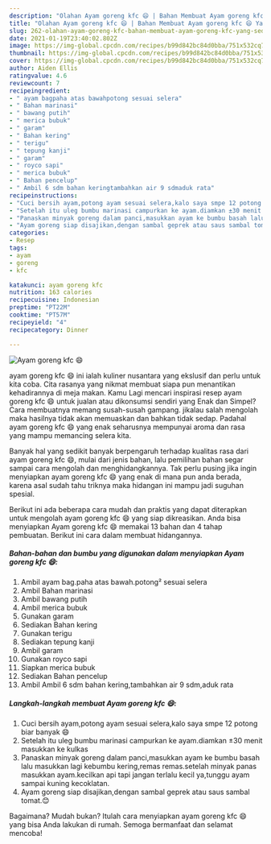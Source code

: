 ```yaml
---
description: "Olahan Ayam goreng kfc 😄 | Bahan Membuat Ayam goreng kfc 😄 Yang Sedap"
title: "Olahan Ayam goreng kfc 😄 | Bahan Membuat Ayam goreng kfc 😄 Yang Sedap"
slug: 262-olahan-ayam-goreng-kfc-bahan-membuat-ayam-goreng-kfc-yang-sedap
date: 2021-01-19T23:40:02.802Z
image: https://img-global.cpcdn.com/recipes/b99d842bc84d0bba/751x532cq70/ayam-goreng-kfc-😄-foto-resep-utama.jpg
thumbnail: https://img-global.cpcdn.com/recipes/b99d842bc84d0bba/751x532cq70/ayam-goreng-kfc-😄-foto-resep-utama.jpg
cover: https://img-global.cpcdn.com/recipes/b99d842bc84d0bba/751x532cq70/ayam-goreng-kfc-😄-foto-resep-utama.jpg
author: Aiden Ellis
ratingvalue: 4.6
reviewcount: 7
recipeingredient:
- " ayam bagpaha atas bawahpotong sesuai selera"
- " Bahan marinasi"
- " bawang putih"
- " merica bubuk"
- " garam"
- " Bahan kering"
- " terigu"
- " tepung kanji"
- " garam"
- " royco sapi"
- " merica bubuk"
- " Bahan pencelup"
- " Ambil 6 sdm bahan keringtambahkan air 9 sdmaduk rata"
recipeinstructions:
- "Cuci bersih ayam,potong ayam sesuai selera,kalo saya smpe 12 potong biar banyak 😄"
- "Setelah itu uleg bumbu marinasi campurkan ke ayam.diamkan ±30 menit masukkan ke kulkas"
- "Panaskan minyak goreng dalam panci,masukkan ayam ke bumbu basah lalu masukkan lagi kebumbu kering,remas remas.setelah minyak panas masukkan ayam.kecilkan api tapi jangan terlalu kecil ya,tunggu ayam sampai kuning kecoklatan."
- "Ayam goreng siap disajikan,dengan sambal geprek atau saus sambal tomat.😊"
categories:
- Resep
tags:
- ayam
- goreng
- kfc

katakunci: ayam goreng kfc 
nutrition: 163 calories
recipecuisine: Indonesian
preptime: "PT22M"
cooktime: "PT57M"
recipeyield: "4"
recipecategory: Dinner

---
```



![Ayam goreng kfc 😄](https://img-global.cpcdn.com/recipes/b99d842bc84d0bba/751x532cq70/ayam-goreng-kfc-😄-foto-resep-utama.jpg)


ayam goreng kfc 😄 ini ialah kuliner nusantara yang ekslusif dan perlu untuk kita coba. Cita rasanya yang nikmat membuat siapa pun menantikan kehadirannya di meja makan.
Kamu Lagi mencari inspirasi resep ayam goreng kfc 😄 untuk jualan atau dikonsumsi sendiri yang Enak dan Simpel? Cara membuatnya memang susah-susah gampang. jikalau salah mengolah maka hasilnya tidak akan memuaskan dan bahkan tidak sedap. Padahal ayam goreng kfc 😄 yang enak seharusnya mempunyai aroma dan rasa yang mampu memancing selera kita.



Banyak hal yang sedikit banyak berpengaruh terhadap kualitas rasa dari ayam goreng kfc 😄, mulai dari jenis bahan, lalu pemilihan bahan segar sampai cara mengolah dan menghidangkannya. Tak perlu pusing jika ingin menyiapkan ayam goreng kfc 😄 yang enak di mana pun anda berada, karena asal sudah tahu triknya maka hidangan ini mampu jadi suguhan spesial.


Berikut ini ada beberapa cara mudah dan praktis yang dapat diterapkan untuk mengolah ayam goreng kfc 😄 yang siap dikreasikan. Anda bisa menyiapkan Ayam goreng kfc 😄 memakai 13 bahan dan 4 tahap pembuatan. Berikut ini cara dalam membuat hidangannya.

<!--inarticleads1-->

##### Bahan-bahan dan bumbu yang digunakan dalam menyiapkan Ayam goreng kfc 😄:

1. Ambil  ayam bag.paha atas bawah.potong² sesuai selera
1. Ambil  Bahan marinasi
1. Ambil  bawang putih
1. Ambil  merica bubuk
1. Gunakan  garam
1. Sediakan  Bahan kering
1. Gunakan  terigu
1. Sediakan  tepung kanji
1. Ambil  garam
1. Gunakan  royco sapi
1. Siapkan  merica bubuk
1. Sediakan  Bahan pencelup
1. Ambil  Ambil 6 sdm bahan kering,tambahkan air 9 sdm,aduk rata




<!--inarticleads2-->

##### Langkah-langkah membuat Ayam goreng kfc 😄:

1. Cuci bersih ayam,potong ayam sesuai selera,kalo saya smpe 12 potong biar banyak 😄
1. Setelah itu uleg bumbu marinasi campurkan ke ayam.diamkan ±30 menit masukkan ke kulkas
1. Panaskan minyak goreng dalam panci,masukkan ayam ke bumbu basah lalu masukkan lagi kebumbu kering,remas remas.setelah minyak panas masukkan ayam.kecilkan api tapi jangan terlalu kecil ya,tunggu ayam sampai kuning kecoklatan.
1. Ayam goreng siap disajikan,dengan sambal geprek atau saus sambal tomat.😊




Bagaimana? Mudah bukan? Itulah cara menyiapkan ayam goreng kfc 😄 yang bisa Anda lakukan di rumah. Semoga bermanfaat dan selamat mencoba!
